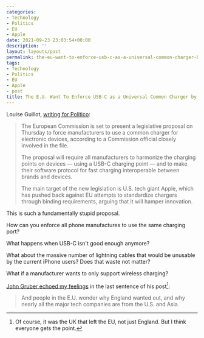 ```yaml
---
categories:
- Technology
- Politics
- EU
- Apple
date: 2021-09-23 23:03:54+00:00
description: ''
layout: layouts/post
permalink: the-eu-want-to-enforce-usb-c-as-a-universal-common-charger-by-2024/
tags:
- Technology
- Politics
- EU
- Apple
- post
title: The E.U. Want To Enforce USB-C as a Universal Common Charger by 2024
---
```


Louise Guillot, [writing for Politico](http://):

> The European Commission is set to present a legislative proposal on Thursday to force manufacturers to use a common charger for electronic devices, according to a Commission official closely involved in the file.
> 
> The proposal will require all manufacturers to harmonize the charging points on devices — using a USB-C charging point — and to make their software protocol for fast charging interoperable between brands and devices.
> 
> The main target of the new legislation is U.S. tech giant Apple, which has pushed back against EU attempts to standardize chargers through binding requirements, arguing that it will hamper innovation.

This is such a fundamentally stupid proposal.

How can you enforce all phone manufactures to use the same charging port?

What happens when USB-C isn't good enough anymore?

What about the massive number of lightning cables that would be unusable by the current iPhone users? Does that waste not matter?

What if a manufacturer wants to only support wireless charging?

[John Gruber echoed my feelings](https://daringfireball.net/linked/2021/09/23/eu-usbc-mandate) in the last sentence of his post[^1]:

> And people in the E.U. wonder why England wanted out, and why nearly all the major tech companies are from the U.S. and Asia.

[^1]: Of course, it was the UK that left the EU, not just England. But I think everyone gets the point.